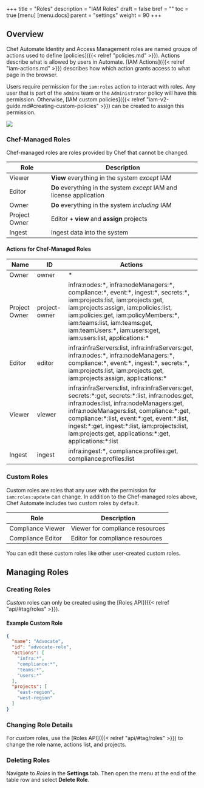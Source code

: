 +++
title = "Roles"
description = "IAM Roles"
draft = false
bref = ""
toc = true
[menu]
  [menu.docs]
    parent = "settings"
    weight = 90
+++

## Overview

Chef Automate Identity and Access Management roles are named groups of actions used to define [policies]({{< relref "policies.md" >}}). Actions describe what is allowed by users in Automate. [IAM Actions]({{< relref "iam-actions.md" >}}) describes how which action grants access to what page in the browser.

Users require permission for the `iam:roles` action to interact with roles. Any user that is part of the `admins` team or the `Administrator` policy will have this permission. Otherwise, [IAM custom policies]({{< relref "iam-v2-guide.md#creating-custom-policies" >}}) can be created to assign this permission.

![](/images/docs/settings-roles.png)

### Chef-Managed Roles

Chef-managed roles are roles provided by Chef that cannot be changed.

Role          | Description
--------------|------------
Viewer        | **View** everything in the system *except* IAM
Editor        | **Do** everything in the system *except* IAM and license application
Owner         | **Do** everything in the system *including* IAM
Project Owner | Editor + **view** and **assign** projects
Ingest        | Ingest data into the system

#### Actions for Chef-Managed Roles

Name | ID| Actions
-----------------------|-----|--------
Owner              | owner         | \*
Project Owner      | project-owner | infra:nodes:\*, infra:nodeManagers:\*, compliance:\*, event:\*, ingest:\*, secrets:\*, iam:projects:list, iam:projects:get, iam:projects:assign, iam:policies:list, iam:policies:get, iam:policyMembers:\*, iam:teams:list, iam:teams:get, iam:teamUsers:\*, iam:users:get, iam:users:list, applications:\*
Editor             | editor        | infra:infraServers:list, infra:infraServers:get, infra:nodes:\*, infra:nodeManagers:\*, compliance:\*, event:\*, ingest:\*, secrets:\*, iam:projects:list, iam:projects:get, iam:projects:assign, applications:\*
Viewer             | viewer        | infra:infraServers:list, infra:infraServers:get, secrets:\*:get, secrets:\*:list, infra:nodes:get, infra:nodes:list, infra:nodeManagers:get, infra:nodeManagers:list, compliance:\*:get, compliance:\*:list, event:\*:get, event:\*:list, ingest:\*:get, ingest:\*:list, iam:projects:list, iam:projects:get, applications:\*:get, applications:\*:list
Ingest             | ingest        | infra:ingest:\*, compliance:profiles:get, compliance:profiles:list

### Custom Roles

Custom roles are roles that any user with the permission for `iam:roles:update` can change. 
In addition to the Chef-managed roles above, Chef Automate includes two custom roles by default.

Role              | Description
------------------|------------
Compliance Viewer |Viewer for compliance resources
Compliance Editor |Editor for compliance resources

You can edit these custom roles like other user-created custom roles.

## Managing Roles

### Creating Roles

_Custom_ roles can only be created using the [Roles API]({{< relref "api/#tag/roles" >}}).

#### Example Custom Role

```json
{
  "name": "Advocate",
  "id": "advocate-role",
  "actions": [
    "infra:*",
    "compliance:*",
    "teams:*",
    "users:*"
  ],
  "projects": [
    "east-region",
    "west-region"
  ]
}
```

### Changing Role Details

For _custom_ roles, use the [Roles API]({{< relref "api/#tag/roles" >}}) to change the role name, actions list, and projects.

### Deleting Roles

Navigate to _Roles_ in the **Settings** tab. Then open the menu at the end of the table row and select **Delete Role**.
